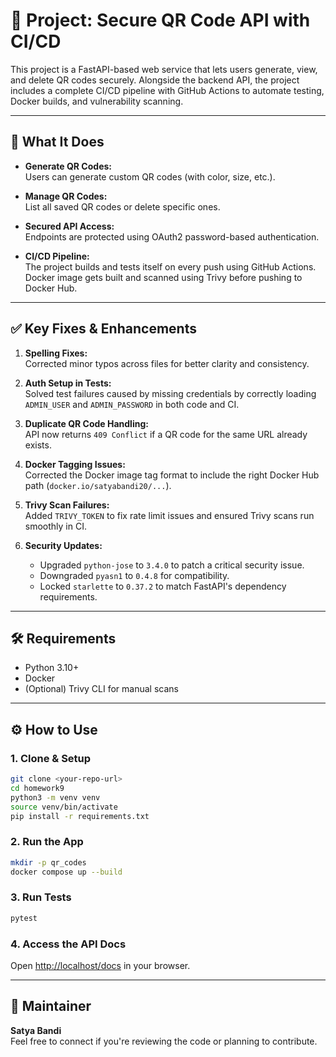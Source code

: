 # 🚀 Project: Secure QR Code API with CI/CD

This project is a FastAPI-based web service that lets users generate, view, and delete QR codes securely. Alongside the backend API, the project includes a complete CI/CD pipeline with GitHub Actions to automate testing, Docker builds, and vulnerability scanning.

---

## 🔧 What It Does

- **Generate QR Codes:**  
  Users can generate custom QR codes (with color, size, etc.).

- **Manage QR Codes:**  
  List all saved QR codes or delete specific ones.

- **Secured API Access:**  
  Endpoints are protected using OAuth2 password-based authentication.

- **CI/CD Pipeline:**  
  The project builds and tests itself on every push using GitHub Actions. Docker image gets built and scanned using Trivy before pushing to Docker Hub.

---

## ✅ Key Fixes & Enhancements

1. **Spelling Fixes:**  
   Corrected minor typos across files for better clarity and consistency.

2. **Auth Setup in Tests:**  
   Solved test failures caused by missing credentials by correctly loading `ADMIN_USER` and `ADMIN_PASSWORD` in both code and CI.

3. **Duplicate QR Code Handling:**  
   API now returns `409 Conflict` if a QR code for the same URL already exists.

4. **Docker Tagging Issues:**  
   Corrected the Docker image tag format to include the right Docker Hub path (`docker.io/satyabandi20/...`).

5. **Trivy Scan Failures:**  
   Added `TRIVY_TOKEN` to fix rate limit issues and ensured Trivy scans run smoothly in CI.

6. **Security Updates:**  
   - Upgraded `python-jose` to `3.4.0` to patch a critical security issue.  
   - Downgraded `pyasn1` to `0.4.8` for compatibility.  
   - Locked `starlette` to `0.37.2` to match FastAPI's dependency requirements.

---

## 🛠️ Requirements

- Python 3.10+
- Docker
- (Optional) Trivy CLI for manual scans

---

## ⚙️ How to Use

### 1. Clone & Setup

```bash
git clone <your-repo-url>
cd homework9
python3 -m venv venv
source venv/bin/activate
pip install -r requirements.txt
```

### 2. Run the App

```bash
mkdir -p qr_codes
docker compose up --build
```

### 3. Run Tests

```bash
pytest
```

### 4. Access the API Docs

Open [http://localhost/docs](http://localhost/docs) in your browser.

---

## 👤 Maintainer

**Satya Bandi**  
Feel free to connect if you're reviewing the code or planning to contribute.
